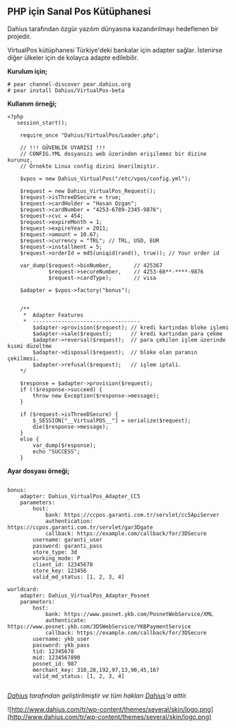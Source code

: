 ## PHP için Sanal Pos Kütüphanesi ##

Dahius tarafından özgür yazılım dünyasına kazandırılmayı hedeflenen bir projedir.

VirtualPos kütüphanesi Türkiye'deki bankalar için adapter sağlar. İstenirse diğer ülkeler için de kolayca adapte edilebilir.

**Kurulum için;**
```
# pear channel-discover pear.dahius.org
# pear install Dahius/VirtualPos-beta
```

**Kullanım örneği;**

```
<?php
   session_start();

    require_once "Dahius/VirtualPos/Loader.php";

    // !!! GÜVENLİK UYARISI !!! 
    // CONFIG.YML dosyanızı web üzerinden erişilemez bir dizine kurunuz. 
    // Örnekte Linux config dizini önerilmiştir.

    $vpos = new Dahius_VirtualPos("/etc/vpos/config.yml");

    $request = new Dahius_VirtualPos_Request();
    $request->isThreeDSecure = true;
    $request->cardHolder = "Hasan Ozgan";
    $request->cardNumber = "4253-6789-2345-9876";
    $request->cvc = 454;
    $request->expireMonth = 1;
    $request->expireYear = 2011;
    $request->amount = 10.67;
    $request->currency = "TRL"; // TRL, USD, EUR
    $request->installment = 5;
    $request->orderId = md5(uniqid(rand(), true)); // Your order id

    var_dump($request->binNumber,       // 425367
             $request->secureNumber,    // 4253-68**-****-9876
             $request->cardType);       // visa

    $adapter = $vpos->factory("bonus");


    /**
     *  Adapter Features
     *  ---------------------------------- 
        $adapter->provision($request); // kredi kartından bloke işlemi
        $adapter->sale($request);      // kredi kartından para çekme
        $adapter->reversal($request);  // para çekilen işlem üzerinde kısmi düzeltme
        $adapter->disposal($request);  // bloke olan paranın çekilmesi.
        $adapter->refusal($request);   // işlem iptali.
    */

    $response = $adapter->provision($request);
    if (!$response->succeed) {
        throw new Exception($response->message);
    }

    if ($request->isThreeDSecure) {
        $_SESSION["__VirtualPOS__"] = serialize($request);
        die($response->message);
    }
    else {
        var_dump($response);
        echo "SUCCESS";
    }
```

**Ayar dosyası örneği;**

```

bonus:
    adapter: Dahius_VirtualPos_Adapter_CC5
    parameters:
        host:
            bank: https://ccpos.garanti.com.tr/servlet/cc5ApiServer
            authentication: https://ccpos.garanti.com.tr/servlet/gar3Dgate
            callback: https://example.com/callback/for/3DSecure
        username: garanti_user
        password: garanti_pass
        store_type: 3d
        working_mode: P
        client_id: 12345678
        store_key: 123456
        valid_md_status: [1, 2, 3, 4]

worldcard:
    adapter: Dahius_VirtualPos_Adapter_Posnet
    parameters:
        host:
            bank: https://www.posnet.ykb.com/PosnetWebService/XML
            authenticate: https://www.posnet.ykb.com/3DSWebService/YKBPaymentService
            callback: https://example.com/callback/for/3DSecure
        username: ykb_user
        password: ykb_pass
        tid: 12345678
        mid: 1234567890
        posnet_id: 987
        merchant_key: 310,28,192,97,13,90,45,167
        valid_md_status: [1, 2, 3, 4]
    
```

_[Dahius](http://dahius.com) tarafından geliştirilmiştir ve tüm hakları [Dahius](http://dahius.com)'a aittir._

![http://www.dahius.com/tr/wp-content/themes/several/skin/logo.png](http://www.dahius.com/tr/wp-content/themes/several/skin/logo.png)